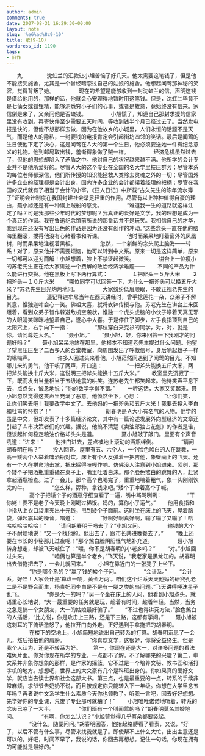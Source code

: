 ```yaml
---
author: admin
comments: true
date: 2007-08-31 16:29:30+00:00
layout: note
slug: '%e6%ad%8c9-10'
title: 歌(9-10)
wordpress_id: 1190
tags:
- 旧作
---
```


　　九
　　
　　沈虹兰的汇款让小旭苦恼了好几天。他太需要这笔钱了，但是他不能接受施舍，尤其是一个曾经暗恋过自己的姑娘的施舍。他想起闻莺那神秘的笑容，觉得背叛了她。
　　
　　现在的希望是能够收到一封沈虹兰的信，声明这钱是借给他用的，那样的话，他就会心安理得地暂时用这笔钱。但是，沈虹兰毕竟不是七仙女或狐狸精，能够洞悉穷小子们的心事，或者是故意，竟始终没有信来。家信倒是来了，父亲问他是否缺钱。
　　
　　小旭慌了，知道自己那封求援的信家里没有收到。再寄快件至少需要五天时间，等收到钱半个月已经过去了。当然发电报是快的，但他不想那样去做，因为在他故乡的小城里，人们永恒的话题不是天气，而是他人的隐私，一封要钱的电报肯定会引起街坊四邻的笑话。最后是闻莺的生日使他下定了决心，这是闻莺在Ａ大的第一个生日，他必须要送她一件有纪念意义的礼物。他到邮局取出钱，羞惭得象做了贼一样。
　　
　　经济危机虽然过去了，但他的思想却陷入了矛盾之中。他对自己的状况越来越不满。他所学的会计专业并不是他所爱好的。尽管Ａ大的这个专业在全国的名大学里技压群芳；尽管本系的每位老师都深信，他们所传授的知识能拯救人类除去灵魂之外的一切；尽管国外许多企业的经理都是会计出身，国内许多企业的会计都攥着经理的把柄；尽管在我国的汉代就有了相当于会计的小宰，《狂人日记》中所载“古久先生的陈年流水簿子”证明会计制度在我国封建社会举足轻重的作用。尽管有以上种种值得自豪的理由，聂小旭还是有一种误上贼船的感觉。
　　
　　“难道我一生的道路就这样注定了吗？可是我那些少年时代的梦想呢？我真正的爱好是文学，我的理想是成为一个真正的作家。我在鲁迅纪念馆前所说的那番话并不是玩笑。我相信自己的才华，我到现在还没有写出出色的作品是因为还没有创作的冲动。”这些念头一直在他的脑海里翻滚，搅得他没有心绪看书和听课。
　　
　　他时而呆呆地盯着窗外的凤凰树，时而呆呆地注视着黑板。
　　
　　忽然，一个新鲜的念头爬上脑海——转系！对了，原来他并不需要烦恼，他可以转到中文系。原来一切是这样简单，原来一切都可以迎刃而解！小旭想着，脸上不禁泛起微笑。
　　
　　讲台上一位瘦小的苏老先生正在给大家讲述一个费解的政治经济学难题——
　　不同的产品为什么能进行交换。他在黑板上写下两行算式：
　　
　　１把斧头＝５斤大米
　　２把斧头＝１０斤大米
　　“哪位同学可以回答一下，为什么一把斧头可以换五斤大米？”苏老先生目光灼灼地问。
　　
　　大家纷纷低眉顺眼，不敢正视老先生的目光。
　　
　　遥记释迦牟尼当年在西天讲经时，曾手捻莲花一朵，众弟子不解其意，惟独迦叶会心一笑。佛祖大喜，就将衣钵传授与他。苏老先生在讲台上来回踱着，看到众弟子皆作躲避敌机空袭状，惟独一个虎头虎脑的小伙子睁着天真无邪的大眼睛笑眯眯地望着自己，遂心中大喜。于是停住了脚步，左手食指顶到自己的太阳穴上，右手向下一指：
　　
　　“那位穿白夹克衫的同学，对，对，就是你。请问尊姓大名。”
　　“聂小旭。”
　　“聂小旭，好，你来回答一下我刚才的问题好吗？”
　　聂小旭呆呆地站在那里，他根本不知道老先生提过什么问题。他望了望黑压压坐了二百多人的合堂教室，向周围发出了呼救信号，身后响起蚊子一样的嗡嗡声。
　　
　　许多人回过头来看他，小旭茫然间遇到了闻莺的目光。不知哪儿来的勇气，他干咳了两声，开口道：
　　
　　“一把斧头能换五斤大米，两把斧头能换十斤大米，这说明三把斧头能换十五斤大米。”
　　教室里先沉寂了一下，既而发出当量相当于五级地震的哄笑。连苏老先生都笑起来。他待笑声平息下去，点点头，诚恳地说：“你的数学学得不错。”
　　一听这话，大家又笑起来。聂小旭忽然觉得这笑声里充满了恶意。他愤然坐下，心想：
　　
　　“让你们笑，让你们笑去吧！我要改学中文了。去他妈的一把斧头和五斤大米！我要去投入李白和杜甫的怀抱了！”
　　
　　十
　　
　　胡春明是Ａ大小有名气的人物。他学的虽是中文，但却发表了十多篇经济论文，其中有一篇论述发展外向型经济的文章还引起了Ａ市决策者们的兴趣。据说，他搞不清楚《卖油郎独占花魁》的作者是谁，但谈起如何稳定粮油价格却头头是道。
　　
　　聂小旭敲了敲门。里面有个声音吼道：“进来！”
　　他推门进去，差点被地上滚动的酒瓶绊倒。
　　
　　“请问胡春明在吗？”
　　没人回答。屋里有五、六个人，一个脸色煞白的人在跳舞，一高一矮两个人举着啤酒瓶对饮。床上有个人反弹着一把吉他，象壁画上的飞天。还有一个人在拼命地击掌，把床摇得吱嘎作响。仿佛没人注意到小旭进来。顷刻，那个矮个子把酒瓶重重磕在桌子上，嘴里吐着白沫。那个脸色煞白的跳舞的人，赶紧拿起酒瓶检查。过了一会儿，那个高个也喝完了，重重地喘着粗气，象一头刚刚饮完的牛。
　　
　　“怎么样，孬种，拿钱来吧。”矮个子冲着高个子喊。
　　
　　高个子把矮个子的酒瓶仔细查看了一遍，嘴中骂骂咧咧：
　　
　　“干你姥！要不是老子今天晚上刚喝过稀饭。妈的，算你小子运气。”
　　他用食指和中指从上衣口袋里夹出十元钱，甩到矮个子面前。这时坐在床上的飞天，晃着脑袋，弹起震耳的噪音，唱道：
　　
　　“好啊好啊真好啊，输了输了又输了！哈哈哈哈哈哈哈！”
　　“请问胡春明干吗去了？”小旭又问。
　　
　　输钱的大个子不耐烦地说：“又一个找他的。他出去了，跟市长共进晚餐去了。”
　　“晚上还要在市长的小秘那儿过夜呢！”那个煞白脸阴阳怪气地补充道。
　　
　　聂小旭转身想走，却被飞天喊住了：“喂，你不是胡春明的小老乡吗？”
　　“对。”小旭回过头来。
　　
　　“咱俩也算是半个老乡，”飞天说，“我老家是黑龙江的。胡春明出去借拖把去了，一会儿就回来。”
　　小旭在靠近门的一张凳子上坐下。
　　
　　“你是哪个系的？”赢了钱的矮个子问。
　　
　　“会计系。”
　　“会计系，好哇！人家会计是‘算盘一响，黄金万两’。咱们这个烂系天天他妈的研究孔老二是不是野合而生，杨贵妃同李白是不是有一腿之类的鸟问题。”飞天讲得唾沫星子乱飞。
　　
　　“你是大一的吗？”另一个坐在床上的人问，他看到小旭点头，就语重心长地说，“大一最重要的任务就是玩，趁着有时间，趁着年轻。当然，当务之急是搞一个女朋友，大一的姑娘最好骗了。”
　　“不过也得讲究方法，”脸色煞白的人插话，“比方说，你是攻击上三路，还是下三路，这都有学问。”
　　聂小旭被这刺耳的下流话激怒了，他拉开门向外走，正好遇到手拿拖把的胡春明。
　　
　　在楼下的空地上，小旭简短地说出自己转系的打算。胡春明沉思了一会儿，然后拍拍他的肩膀。
　　
　　“你喜欢文学，这很好，你将受益终生。但是我个人认为，还是不转系为好。
　　第一，你现在还是大一，对许多问题的看法难免片面。你对你现在所学的专业，一点都不了解，不了解哪来的兴趣？第二，中文系并非象你想象的那样，是作家的摇篮，它不过是一个培养文秘、教书匠和活打字机的地方。想想吧，世界上的大文豪有几个是科班出身的。你如果真的爱好文学，就应当去读世界和社会这部大书。第三点，也是最重要的一点，转系的手续非常麻烦，求爷爷告奶奶不说，而且按规定你只能转入下一年级。你想在大学里念五年吗？再者说中文系学生什么素质今天你也领教了。听我一言吧，回去好好想想。先学好你的专业课，荒废了专业那可就糟了！”
　　小旭唯唯诺诺地听着，转系的念头已凉了一大半。
　　
　　“你们班有一个叫闻莺的吗？”胡春明莫名其妙地问。
　　
　　“有啊，你怎么认识？”小旭警觉得几乎耳朵都要竖起。
　　
　　“没什么，随便问问。”胡春明回答，他抬起胳膊看了看表，又说，“好了，以后不管有什么事，尽管来找我就是了。即使帮不上什么大忙，出出主意还是可以的。好吧，时间不早了，我说的话，你回去再想想。记住一句话，你现在拥有的可能就是最好的。” 
